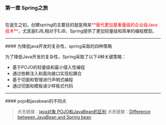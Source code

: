 ﻿### 第一章  Spring之旅
<br/>
在诞生之初，创建spring的主要目的就是用来<font color="red">**替代更加基重量级的企业级Java技术**</font>，尤其是EJB,相对于EJB，Spring提供了更加轻量级和简单的编程模型。
<hr/>
#### 为降低java开发的复杂性，spring采取的四种策略

为了降低Java开发的复杂性，Spring采取了以下4种关键策略：

- 基于POJO的轻量级和最小侵入性编程
- 通过依赖注入和面向接口实现松耦合
- 基于切面和管理进行声明式编程
- 通过切面和模板减少样板式代码
<hr/>
#### pojo和javabean的不同点

> 点击链接：<a href="http://www.jianshu.com/p/224489dfdec8">java对象 POJO和JavaBean的区别</a>
> 点击链接：<a href="https://stackoverflow.com/questions/21866571/difference-between-javabean-and-spring-bean">Difference between JavaBean and Spring bean</a>




